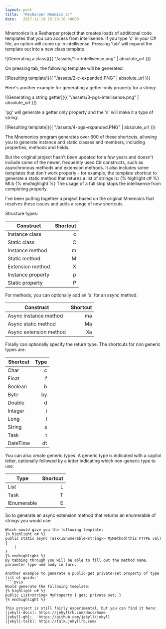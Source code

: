 ```yaml
---
layout: post
title:  "Resharper Mnemics 2!"
date:   2017-11-19 15:29:16 +0000
---
```


Mnemonics is a Resharper project that creates loads of additional code templates that you can access from intellisense. If you type 'c' in your C# file, an option will come up in intellisense. Pressing 'tab' will expand the template out into a new class template.

![Generating a class]({{ "/assets/1-c-intellisense.png" | absolute_url }})

On pressing tab, the following template will be generated:

![Resulting template]({{ "/assets/2-c-expanded.PNG" | absolute_url }})

Here's another example for generating a getter-only property for a string:

![Generating a string getter]({{ "/assets/3-pgs-intellisense.png" | absolute_url }})

'pg' will generate a getter only property and the 's' will make it a type of string:

![Resulting template]({{ "/assets/4-pgs-expanded.PNG" | absolute_url }})

The Mnemonics program generates over 600 of these shortcuts, allowing you to generate instance and static classes and members, including properties, methods and fields.

But the original project hasn't been updated for a few years and doesn't include some of the newer, frequently used C# constructs, such as asynchronous methods and extension methods. It also includes some templates that don't work properly - for example, the template shortcut to generate a static method that returns a list of strings is:
{% highlight c# %}
Ml.b
{% endhighlight %}
The usage of a full stop stops the intellisense from completing properly.

I've been putting together a project based on the original Mnemoics that resolves these issues and adds a range of new shortcuts.

Structure types:

| Construct         | Shortcut | 
| ----------------- |---------:|
| Instance class    | c        | 
| Static class      | C        |
| Instance method   | m        |
| Static method     | M        |
| Extension method  | X        |
| Instance property | p        |
| Static property   | P        |

For methods, you can optionally add an 'a' for an async method:

| Construct              | Shortcut |
| ---------------------- |---------:|
| Async instance method  | ma       |
| Async static method    | Ma       |
| Async extension method | Xa       |

Finally can optionally specify the return type. The shortcuts for non generic types are:

| Shortcut | Type     |
| -------- |---------:|
| Char     | c        |
| Float    | f        |
| Boolean  | b        |
| Byte     | by       | 
| Double   | d        |
| Integer  | i        |
| Long     | l        |
| String   | s        |
| Task     | t        |
| DateTime | dt       |

You can also create generic types. A generic type is indicated with a capitol letter, optionally followed by a letter indicating which non-generic type to use:

| Type           | Shortcut | 
| -------------- |---------:|
| List<T>        | L        |
| Task<T>        | T        | 
| IEnumerable<T> | E        | 

So to generate an async extension method that returns an enumerable of strings you would use:
````XaEs
Which would give you the following template:
{% highlight c# %}
public static async Task<IEnumerable<string>> MyMethod(this PTYPE val)
{
    |
}
{% endhighlight %}
By tabbing through you will be able to fill out the method name, parameter type and body in turn.

Another example to generate a public-get private-set property of type list of guids:`
````pvLs
Would generate the following template:
{% highlight c# %}
public List<string> MyProperty { get; private set; }
{% endhighlight %}

This project is still fairly experimental, but you can find it here:
[jekyll-docs]: https://jekyllrb.com/docs/home
[jekyll-gh]:   https://github.com/jekyll/jekyll
[jekyll-talk]: https://talk.jekyllrb.com/

